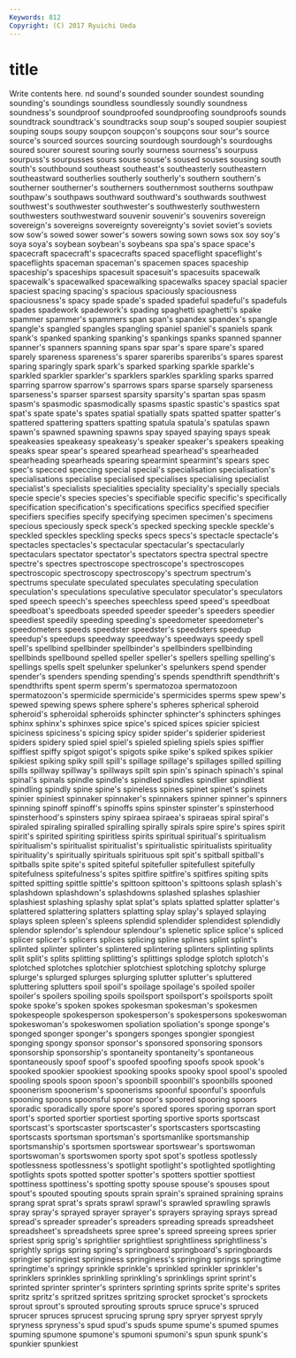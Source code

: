 ```yaml
---
Keywords: 812 
Copyright: (C) 2017 Ryuichi Ueda
---
```


# title

Write contents here.
nd sound's sounded sounder soundest sounding
sounding's soundings soundless soundlessly soundly soundness soundness's soundproof soundproofed soundproofing
soundproofs sounds soundtrack soundtrack's soundtracks soup soup's souped soupier soupiest
souping soups soupy soupçon soupçon's soupçons sour sour's source source's
sourced sources sourcing sourdough sourdough's sourdoughs soured sourer sourest souring
sourly sourness sourness's sourpuss sourpuss's sourpusses sours souse souse's soused
souses sousing south south's southbound southeast southeast's southeasterly southeastern southeastward
southerlies southerly southerly's southern southern's southerner southerner's southerners southernmost southerns
southpaw southpaw's southpaws southward southward's southwards southwest southwest's southwester southwester's
southwesterly southwestern southwesters southwestward souvenir souvenir's souvenirs sovereign sovereign's sovereigns
sovereignty sovereignty's soviet soviet's soviets sow sow's sowed sower sower's
sowers sowing sown sows sox soy soy's soya soya's soybean
soybean's soybeans spa spa's space space's spacecraft spacecraft's spacecrafts spaced
spaceflight spaceflight's spaceflights spaceman spaceman's spacemen spaces spaceship spaceship's spaceships
spacesuit spacesuit's spacesuits spacewalk spacewalk's spacewalked spacewalking spacewalks spacey spacial
spacier spaciest spacing spacing's spacious spaciously spaciousness spaciousness's spacy spade
spade's spaded spadeful spadeful's spadefuls spades spadework spadework's spading spaghetti
spaghetti's spake spammer spammer's spammers span span's spandex spandex's spangle
spangle's spangled spangles spangling spaniel spaniel's spaniels spank spank's spanked
spanking spanking's spankings spanks spanned spanner spanner's spanners spanning spans
spar spar's spare spare's spared sparely spareness spareness's sparer spareribs
spareribs's spares sparest sparing sparingly spark spark's sparked sparking sparkle
sparkle's sparkled sparkler sparkler's sparklers sparkles sparkling sparks sparred sparring
sparrow sparrow's sparrows spars sparse sparsely sparseness sparseness's sparser sparsest
sparsity sparsity's spartan spas spasm spasm's spasmodic spasmodically spasms spastic
spastic's spastics spat spat's spate spate's spates spatial spatially spats
spatted spatter spatter's spattered spattering spatters spatting spatula spatula's spatulas
spawn spawn's spawned spawning spawns spay spayed spaying spays speak
speakeasies speakeasy speakeasy's speaker speaker's speakers speaking speaks spear spear's
speared spearhead spearhead's spearheaded spearheading spearheads spearing spearmint spearmint's spears
spec spec's specced speccing special special's specialisation specialisation's specialisations specialise
specialised specialises specialising specialist specialist's specialists specialities speciality speciality's specially
specials specie specie's species species's specifiable specific specific's specifically specification
specification's specifications specifics specified specifier specifiers specifies specify specifying specimen
specimen's specimens specious speciously speck speck's specked specking speckle speckle's
speckled speckles speckling specks specs specs's spectacle spectacle's spectacles spectacles's
spectacular spectacular's spectacularly spectaculars spectator spectator's spectators spectra spectral spectre
spectre's spectres spectroscope spectroscope's spectroscopes spectroscopic spectroscopy spectroscopy's spectrum spectrum's
spectrums speculate speculated speculates speculating speculation speculation's speculations speculative speculator
speculator's speculators sped speech speech's speeches speechless speed speed's speedboat
speedboat's speedboats speeded speeder speeder's speeders speedier speediest speedily speeding
speeding's speedometer speedometer's speedometers speeds speedster speedster's speedsters speedup speedup's
speedups speedway speedway's speedways speedy spell spell's spellbind spellbinder spellbinder's
spellbinders spellbinding spellbinds spellbound spelled speller speller's spellers spelling spelling's
spellings spells spelt spelunker spelunker's spelunkers spend spender spender's spenders
spending spending's spends spendthrift spendthrift's spendthrifts spent sperm sperm's spermatozoa
spermatozoon spermatozoon's spermicide spermicide's spermicides sperms spew spew's spewed spewing
spews sphere sphere's spheres spherical spheroid spheroid's spheroidal spheroids sphincter
sphincter's sphincters sphinges sphinx sphinx's sphinxes spice spice's spiced spices
spicier spiciest spiciness spiciness's spicing spicy spider spider's spiderier spideriest
spiders spidery spied spiel spiel's spieled spieling spiels spies spiffier
spiffiest spiffy spigot spigot's spigots spike spike's spiked spikes spikier
spikiest spiking spiky spill spill's spillage spillage's spillages spilled spilling
spills spillway spillway's spillways spilt spin spin's spinach spinach's spinal
spinal's spinals spindle spindle's spindled spindles spindlier spindliest spindling spindly
spine spine's spineless spines spinet spinet's spinets spinier spiniest spinnaker
spinnaker's spinnakers spinner spinner's spinners spinning spinoff spinoff's spinoffs spins
spinster spinster's spinsterhood spinsterhood's spinsters spiny spiraea spiraea's spiraeas spiral
spiral's spiraled spiraling spiralled spiralling spirally spirals spire spire's spires
spirit spirit's spirited spiriting spiritless spirits spiritual spiritual's spiritualism spiritualism's
spiritualist spiritualist's spiritualistic spiritualists spirituality spirituality's spiritually spirituals spirituous spit
spit's spitball spitball's spitballs spite spite's spited spiteful spitefuller spitefullest
spitefully spitefulness spitefulness's spites spitfire spitfire's spitfires spiting spits spitted
spitting spittle spittle's spittoon spittoon's spittoons splash splash's splashdown splashdown's
splashdowns splashed splashes splashier splashiest splashing splashy splat splat's splats
splatted splatter splatter's splattered splattering splatters splatting splay splay's splayed
splaying splays spleen spleen's spleens splendid splendider splendidest splendidly splendor
splendor's splendour splendour's splenetic splice splice's spliced splicer splicer's splicers
splices splicing spline splines splint splint's splinted splinter splinter's splintered
splintering splinters splinting splints split split's splits splitting splitting's splittings
splodge splotch splotch's splotched splotches splotchier splotchiest splotching splotchy splurge
splurge's splurged splurges splurging splutter splutter's spluttered spluttering splutters spoil
spoil's spoilage spoilage's spoiled spoiler spoiler's spoilers spoiling spoils spoilsport
spoilsport's spoilsports spoilt spoke spoke's spoken spokes spokesman spokesman's spokesmen
spokespeople spokesperson spokesperson's spokespersons spokeswoman spokeswoman's spokeswomen spoliation spoliation's sponge
sponge's sponged sponger sponger's spongers sponges spongier spongiest sponging spongy
sponsor sponsor's sponsored sponsoring sponsors sponsorship sponsorship's spontaneity spontaneity's spontaneous
spontaneously spoof spoof's spoofed spoofing spoofs spook spook's spooked spookier
spookiest spooking spooks spooky spool spool's spooled spooling spools spoon
spoon's spoonbill spoonbill's spoonbills spooned spoonerism spoonerism's spoonerisms spoonful spoonful's
spoonfuls spooning spoons spoonsful spoor spoor's spoored spooring spoors sporadic
sporadically spore spore's spored spores sporing sporran sport sport's sported
sportier sportiest sporting sportive sports sportscast sportscast's sportscaster sportscaster's sportscasters
sportscasting sportscasts sportsman sportsman's sportsmanlike sportsmanship sportsmanship's sportsmen sportswear sportswear's
sportswoman sportswoman's sportswomen sporty spot spot's spotless spotlessly spotlessness spotlessness's
spotlight spotlight's spotlighted spotlighting spotlights spots spotted spotter spotter's spotters
spottier spottiest spottiness spottiness's spotting spotty spouse spouse's spouses spout
spout's spouted spouting spouts sprain sprain's sprained spraining sprains sprang
sprat sprat's sprats sprawl sprawl's sprawled sprawling sprawls spray spray's
sprayed sprayer sprayer's sprayers spraying sprays spread spread's spreader spreader's
spreaders spreading spreads spreadsheet spreadsheet's spreadsheets spree spree's spreed spreeing
sprees sprier spriest sprig sprig's sprightlier sprightliest sprightliness sprightliness's sprightly
sprigs spring spring's springboard springboard's springboards springier springiest springiness springiness's
springing springs springtime springtime's springy sprinkle sprinkle's sprinkled sprinkler sprinkler's
sprinklers sprinkles sprinkling sprinkling's sprinklings sprint sprint's sprinted sprinter sprinter's
sprinters sprinting sprints sprite sprite's sprites spritz spritz's spritzed spritzes
spritzing sprocket sprocket's sprockets sprout sprout's sprouted sprouting sprouts spruce
spruce's spruced sprucer spruces sprucest sprucing sprung spry spryer spryest
spryly spryness spryness's spud spud's spuds spume spume's spumed spumes
spuming spumone spumone's spumoni spumoni's spun spunk spunk's spunkier spunkiest
